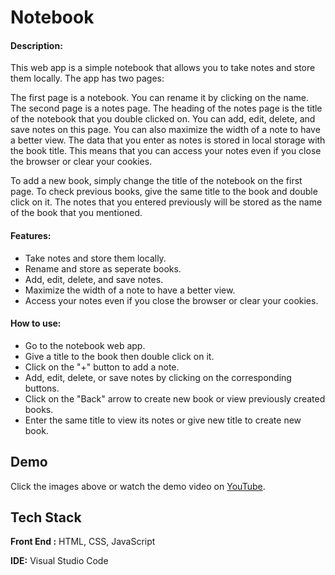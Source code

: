 
# Notebook

#### Description:

This web app is a simple notebook that allows you to take notes and store them locally. The app has two pages:

The first page is a notebook. You can rename it by clicking on the name.
The second page is a notes page. The heading of the notes page is the title of the notebook that you double clicked on. You can add, edit, delete, and save notes on this page. You can also maximize the width of a note to have a better view.
The data that you enter as notes is stored in local storage with the book title. This means that you can access your notes even if you close the browser or clear your cookies.

To add a new book, simply change the title of the notebook on the first page. To check previous books, give the same title to the book and double click on it. The notes that you entered previously will be stored as the name of the book that you mentioned.

#### Features:

- Take notes and store them locally.
- Rename and store as seperate books.
- Add, edit, delete, and save notes.
- Maximize the width of a note to have a better view.
- Access your notes even if you close the browser or clear your cookies.

#### How to use:

- Go to the notebook web app.
- Give a title to the book then double click on it.
- Click on the "+" button to add a note.
- Add, edit, delete, or save notes by clicking on the corresponding buttons.
- Click on the "Back" arrow to create new book or view previously created books.
- Enter the same title to view its notes or give new title to create new book.






## Demo

Click the images above or watch the demo video on [YouTube](https://youtu.be/2sCmWmOGqMY).


## Tech Stack

**Front End :** HTML, CSS, JavaScript

**IDE:** Visual Studio Code


